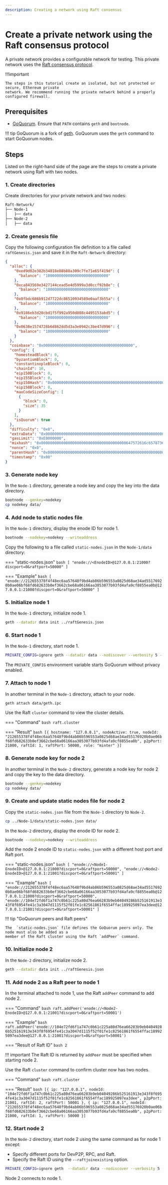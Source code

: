```yaml
---
description: Creating a network using Raft consensus
---
```


# Create a private network using the Raft consensus protocol

A private network provides a configurable network for testing. This private network uses the
[Raft consensus protocol](../Concepts/Consensus/Raft.md).

!!!important

    The steps in this tutorial create an isolated, but not protected or secure, Ethereum private
    network. We recommend running the private network behind a properly configured firewall.

## Prerequisites

* [GoQuorum](../HowTo/GetStarted/Install.md#as-release-binaries). Ensure that `PATH` contains `geth`
  and `bootnode`.

!!! tip
    GoQuorum is a fork of [geth](https://geth.ethereum.org/). GoQuorum uses the `geth` command to start
    GoQuorum nodes.

## Steps

Listed on the right-hand side of the page are the steps to create a private network using Raft
with two nodes.

### 1. Create directories

Create directories for your private network and two nodes:

```bash
Raft-Network/
├── Node-1
│   ├── data
├── Node-2
│   ├── data
```

### 2. Create genesis file

Copy the following configuration file definition to a file called `raftGenesis.json` and save it
in the `Raft-Network` directory:

``` json
{
  "alloc": {
    "0xed9d02e382b34818e88b88a309c7fe71e65f419d": {
      "balance": "1000000000000000000000000000"
    },
    "0xca843569e3427144cead5e4d5999a3d0ccf92b8e": {
      "balance": "1000000000000000000000000000"
    },
    "0x0fbdc686b912d7722dc86510934589e0aaf3b55a": {
      "balance": "1000000000000000000000000000"
    },
    "0x9186eb3d20cbd1f5f992a950d808c4495153abd5": {
      "balance": "1000000000000000000000000000"
    },
    "0x0638e1574728b6d862dd5d3a3e0942c3be47d996": {
      "balance": "1000000000000000000000000000"
    }
  },
  "coinbase": "0x0000000000000000000000000000000000000000",
  "config": {
    "homesteadBlock": 0,
    "byzantiumBlock": 0,
    "constantinopleBlock": 0,
    "chainId": 10,
    "eip150Block": 0,
    "eip155Block": 0,
    "eip150Hash": "0x0000000000000000000000000000000000000000000000000000000000000000",
    "eip158Block": 0,
    "maxCodeSizeConfig": [
      {
        "block": 0,
        "size": 35
      }
    ],
    "isQuorum": true
  },
  "difficulty": "0x0",
  "extraData": "0x0000000000000000000000000000000000000000000000000000000000000000",
  "gasLimit": "0xE0000000",
  "mixhash": "0x00000000000000000000000000000000000000647572616c65787365646c6578",
  "nonce": "0x0",
  "parentHash": "0x0000000000000000000000000000000000000000000000000000000000000000",
  "timestamp": "0x00"
}
```

### 3. Generate node key

In the `Node-1` directory, generate a node key and copy the key into the data directory.

```bash
bootnode --genkey=nodekey
cp nodekey data/
```

### 4. Add node to static nodes file

In the `Node-1` directory, display the enode ID for node 1.

```bash
bootnode --nodekey=nodekey --writeaddress
```

Copy the following to a file called `static-nodes.json` in the `Node-1/data` directory:

=== "static-nodes.json"
    ```bash
    [
      "enode://<EnodeID>@127.0.0.1:21000?discport=0&raftport=50000"
    ]
    ```

=== "Example"
    ```bash
    [
      "enode://212655378f4f48ec6aa57648f9bd4ab86b596553a0825d68ae34ad55176920b0ae06bf68fd682633b0ef3662cbe68a06166aa3053077b93fd4afa9cf8855ea0b@127.0.0.1:21000?discport=0&raftport=50000"
    ]
    ```

### 5. Initialize node 1

In the `Node-1` directory, initialize node 1.

```bash
geth --datadir data init ../raftGenesis.json
```

### 6. Start node 1

In the `Node-1` directory, start node 1.

```bash
PRIVATE_CONFIG=ignore geth --datadir data --nodiscover --verbosity 5 --networkid 31337 --raft --raftport 50000 --rpc --rpcaddr 0.0.0.0 --rpcport 22000 --rpcapi admin,db,eth,debug,miner,net,shh,txpool,personal,web3,quorum,raft --emitcheckpoints --port 21000
```

The `PRIVATE_CONFIG` environment variable starts GoQuorum without privacy enabled.

### 7. Attach to node 1

In another terminal in the `Node-1` directory, attach to your node.

```bash
geth attach data/geth.ipc
```

Use the Raft `cluster` command to view the cluster details.

=== "Command"
    ```bash
    raft.cluster
    ```

=== "Result"
    ```bash
    [{
        hostname: "127.0.0.1",
        nodeActive: true,
        nodeId: "212655378f4f48ec6aa57648f9bd4ab86b596553a0825d68ae34ad55176920b0ae06bf68fd682633b0ef3662cbe68a06166aa3053077b93fd4afa9cf8855ea0b",
        p2pPort: 21000,
        raftId: 1,
        raftPort: 50000,
        role: "minter"
    }]
    ```

### 8. Generate node key for node 2

In another terminal in the `Node-2` directory, generate a node key for node 2 and copy the key to the
data directory.

```bash
bootnode --genkey=nodekey
cp nodekey data/
```

### 9. Create and update static nodes file for node 2

Copy the `static-nodes.json` file from the `Node-1` directory to `Node-2`.

```bash
cp ../Node-1/data/static-nodes.json data/
```

In the `Node-2` directory, display the enode ID for node 2.

```bash
bootnode --nodekey=nodekey --writeaddress
```

Add the node 2 enode ID to `static-nodes.json` with a different host port and Raft port.

=== "static-nodes.json"
    ```bash
    [
      "enode://<Node1-EnodeID>@127.0.0.1:21000?discport=0&raftport=50000",
      "enode://<Node2-EnodeID>@127.0.0.1:21001?discport=0&raftport=50001"
    ]
    ```

=== "Example"
    ```bash
    [
      "enode://212655378f4f48ec6aa57648f9bd4ab86b596553a0825d68ae34ad55176920b0ae06bf68fd682633b0ef3662cbe68a06166aa3053077b93fd4afa9cf8855ea0b@127.0.0.1:21000?discport=0&raftport=50000",
      "enode://104e72fd6f1a747c0b61c225a80d76ea66283b9eb04049286b525161913e343f8f6954fe41c3a3047d1115f52f01fe1c82561861f6554ffac189925097ea3dee@127.0.0.1:21001?discport=0&raftport=50001"
    ]
    ```

!!! tip "GoQuorum peers and Raft peers"

    The  `static-nodes.json` file defines the GoQuorum peers only. The node must also be added as a
    member of the Raft cluster using the Raft `addPeer` command.

### 10. Initialize node 2

In the `Node-2` directory, initialize node 2.

```bash
geth --datadir data init ../raftGenesis.json
```

### 11. Add node 2 as a Raft peer to node 1

In the terminal attached to node 1, use the Raft `addPeer` command to add node 2.

=== "Command"
    ```bash
    raft.addPeer('enode://<Node2-EnodeID>@127.0.0.1:21001?discport=0&raftport=50001')
    ```

=== "Example"
    ```bash
    raft.addPeer('enode://104e72fd6f1a747c0b61c225a80d76ea66283b9eb04049286b525161913e343f8f6954fe41c3a3047d1115f52f01fe1c82561861f6554ffac189925097ea3dee@127.0.0.1:21001?discport=0&raftport=50001')
    ```

=== "Result of Raft ID"
    ```bash
    2
    ```

!!! important
    The Raft ID is returned by `addPeer` must be specified when starting node 2.

Use the Raft `cluster` command to confirm cluster now has two nodes.

=== "Command"
    ```bash
    raft.cluster
    ```

=== "Result"
    ```bash
    [{
       ip: "127.0.0.1",
       nodeId: "104e72fd6f1a747c0b61c225a80d76ea66283b9eb04049286b525161913e343f8f6954fe41c3a3047d1115f52f01fe1c82561861f6554ffac189925097ea3dee",
       p2pPort: 21001,
       raftId: 2,
       raftPort: 50001
      }, {
       ip: "127.0.0.1",
       nodeId: "212655378f4f48ec6aa57648f9bd4ab86b596553a0825d68ae34ad55176920b0ae06bf68fd682633b0ef3662cbe68a06166aa3053077b93fd4afa9cf8855ea0b",
       p2pPort: 21000,
       raftId: 1,
       raftPort: 50000
     }]
    ```

### 12. Start node 2

In the `Node-2` directory, start node 2 using the same command as for node 1 except:

* Specify different ports for DevP2P, RPC, and Raft.
* Specify the Raft ID using the `--raftjoinexisting` option.

```bash
PRIVATE_CONFIG=ignore geth  --datadir data --nodiscover --verbosity 5 --networkid 31337 --raft --raftjoinexisting 2 --raftport 50001 --rpc --rpcaddr 0.0.0.0 --rpcport 22001 --rpcapi admin,db,eth,debug,miner,net,shh,txpool,personal,web3,quorum,raft --emitcheckpoints --port 21001
```

Node 2 connects to node 1.
